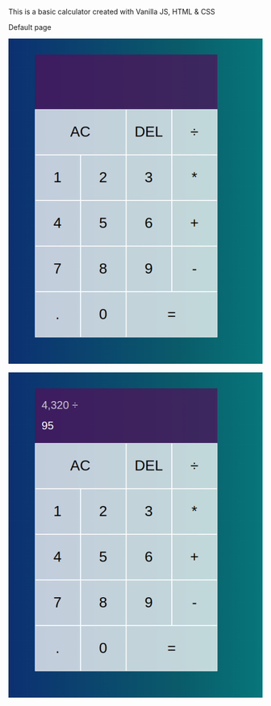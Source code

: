 This is a basic calculator created with Vanilla JS, HTML & CSS


Default page

![This is an image](/images/default.png)

![This is an image](/images/active.png)

